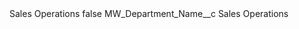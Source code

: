 <?xml version="1.0" encoding="UTF-8"?>
<CustomMetadata xmlns="http://soap.sforce.com/2006/04/metadata" xmlns:xsi="http://www.w3.org/2001/XMLSchema-instance" xmlns:xsd="http://www.w3.org/2001/XMLSchema">
    <label>Sales Operations</label>
    <protected>false</protected>
    <values>
        <field>MW_Department_Name__c</field>
        <value xsi:type="xsd:string">Sales Operations</value>
    </values>
</CustomMetadata>
